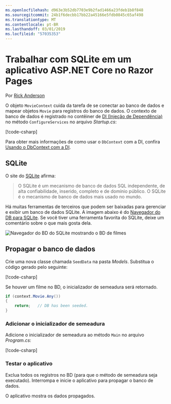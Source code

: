 ```yaml
---
ms.openlocfilehash: d963e3b52db7703e9b2fad1466a23fdeb1b8f848
ms.sourcegitcommit: 24b1f6decbb17bb22a45166e5fdb0845c65af498
ms.translationtype: MT
ms.contentlocale: pt-BR
ms.lasthandoff: 03/01/2019
ms.locfileid: "57035353"
---
```

# <a name="work-with-sqlite-in-an-aspnet-core-razor-pages-app"></a>Trabalhar com SQLite em um aplicativo ASP.NET Core no Razor Pages

Por [Rick Anderson](https://twitter.com/RickAndMSFT)

O objeto `MovieContext` cuida da tarefa de se conectar ao banco de dados e mapear objetos `Movie` para registros do banco de dados. O contexto de banco de dados é registrado no contêiner de [DI (Injeção de Dependência)](xref:fundamentals/dependency-injection) no método `ConfigureServices` no arquivo *Startup.cs*:

[!code-csharp[](code/Startup.cs?name=snippet2&highlight=6-8)]

Para obter mais informações de como usar o `DbContext` com a DI, confira [Usando o DbContext com a DI](/ef/core/miscellaneous/configuring-dbcontext#using-dbcontext-with-dependency-injection).

## <a name="sqlite"></a>SQLite

O site do [SQLite](https://www.sqlite.org/) afirma:

> O SQLite é um mecanismo de banco de dados SQL independente, de alta confiabilidade, inserido, completo e de domínio público. O SQLite é o mecanismo de banco de dados mais usado no mundo.

Há muitas ferramentas de terceiros que podem ser baixadas para gerenciar e exibir um banco de dados SQLite. A imagem abaixo é do [Navegador do DB para SQLite](http://sqlitebrowser.org/). Se você tiver uma ferramenta favorita do SQLite, deixe um comentário sobre o que mais gosta dela.

![Navegador do BD do SQLite mostrando o BD de filmes](../../tutorials/first-mvc-app-xplat/working-with-sql/_static/dbb.png)

## <a name="seed-the-database"></a>Propagar o banco de dados

Crie uma nova classe chamada `SeedData` na pasta *Models*. Substitua o código gerado pelo seguinte:

[!code-csharp[](code/Models/SeedData.cs)]

Se houver um filme no BD, o inicializador de semeadura será retornado.

```csharp
if (context.Movie.Any())
{
    return;   // DB has been seeded.
}
```

<a name="si"></a>
### <a name="add-the-seed-initializer"></a>Adicionar o inicializador de semeadura

Adicione o inicializador de semeadura ao método `Main` no arquivo *Program.cs*:

[!code-csharp[](../../tutorials/razor-pages/razor-pages-start/sample/RazorPagesMovie/Program.cs)]

### <a name="test-the-app"></a>Testar o aplicativo

Exclua todos os registros no BD (para que o método de semeadura seja executado). Interrompa e inicie o aplicativo para propagar o banco de dados.

O aplicativo mostra os dados propagados.
